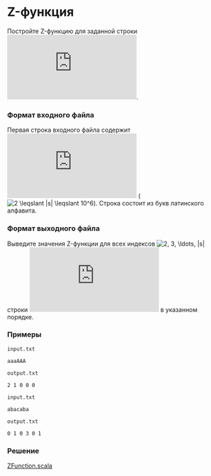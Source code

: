 # Z-функция

Постройте Z-функцию для заданной строки ![s](https://latex.codecogs.com/svg.latex?s).

### Формат входного файла

Первая строка входного файла содержит ![s](https://latex.codecogs.com/svg.latex?s) (![2 \leqslant |s| \leqslant 10^6](https://latex.codecogs.com/svg.latex?2%20\leqslant%20|s|%20\leqslant%2010^6)).  Строка состоит из букв латинского алфавита.

### Формат выходного файла

Выведите значения Z-функции для всех индексов ![2, 3, \ldots, |s|](https://latex.codecogs.com/svg.latex?2,3,\ldots,|s|) строки ![s](https://latex.codecogs.com/svg.latex?s) в указанном порядке.

### Примеры

`input.txt`
```
aaaAAA
```

`output.txt`
```
2 1 0 0 0
```

`input.txt`
```
abacaba
```

`output.txt`
```
0 1 0 3 0 1
```

### Решение

[ZFunction.scala](ZFunction.scala)
